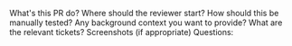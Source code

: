 What's this PR do?
Where should the reviewer start?
How should this be manually tested?
Any background context you want to provide?
What are the relevant tickets?
Screenshots (if appropriate)
Questions:
